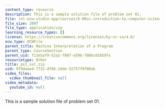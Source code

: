 ```yaml
---
content_type: resource
description: This is a sample solution file of problem set 01.
file: /ol-ocw-studio-app/courses/6-00sc-introduction-to-computer-science-and-programming-spring-2011/9f9daae47732df062dde52757f9f06eb_ps1_sol.zip
file_size: 2097
file_type: application/zip
learning_resource_types: []
license: https://creativecommons.org/licenses/by-nc-sa/4.0/
ocw_type: OCWFile
parent_title: Machine Interpretation of a Program
parent_type: CourseSection
parent_uid: f13e5af9-52a2-f007-e596-f80bc01059fe
resourcetype: Other
title: ps1_sol.zip
uid: 9f9daae4-7732-df06-2dde-52757f9f06eb
video_files:
  video_thumbnail_file: null
video_metadata:
  youtube_id: null
---
```

This is a sample solution file of problem set 01.